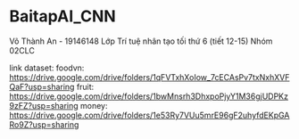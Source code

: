 # BaitapAI_CNN
Võ Thành An - 19146148
Lớp Trí tuệ nhân tạo tối thứ 6 (tiết 12-15)
Nhóm 02CLC



link dataset:
  foodvn: https://drive.google.com/drive/folders/1qFVTxhXoIow_7cECAsPv7txNxhXVFQaF?usp=sharing
  fruit: https://drive.google.com/drive/folders/1bwMnsrh3DhxpoPjyY1M36gjUDPKz9zFZ?usp=sharing
  money: https://drive.google.com/drive/folders/1e53Ry7VUu5mrE96gF2uhyfdEKpGARo9Z?usp=sharing
